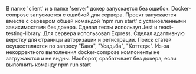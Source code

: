 В папке 'client' и в папке 'server' докер  запускается без ошибок. Docker-compose запускается с ошибкой для сервера. 
Проект запускается вместе с сервером общей командой 'npm run start'  с установленными зависимостями без докера. 
Сделал тесты используя Jest и react-testing-library. Для сервера использовал Express.
Сделал адаптивную верстку для страницы авторизации и регистрации.
Поиск статей осуществляется по запросу "Баня", "Усадьба", "Коттедж". Из-за некорректного выполнения docker-compose компоненты не загружаются и не видны. Наоборот, срабатывает без докера, если выполнить команду npm run start 
